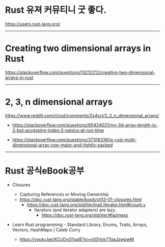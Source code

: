 # Rust 유져 커뮤티니 굿 좋다.

https://users.rust-lang.org/

<hr>

# Creating two dimensional arrays in Rust

https://stackoverflow.com/questions/13212212/creating-two-dimensional-arrays-in-rust

<hr>

# 2, 3, n dimensional arrays  

https://www.reddit.com/r/rust/comments/2s4scj/2_3_n_dimensional_arrays/

- https://stackoverflow.com/questions/60424021/my-3d-array-length-is-2-but-accessing-index-2-panics-at-run-time

- https://stackoverflow.com/questions/37316336/is-rust-multi-dimensional-array-row-major-and-tightly-packed

<hr>

# Rust 공식eBook공부 

- Closures
  - Capturing References or Moving Ownership
  - https://doc.rust-lang.org/stable/book/ch13-01-closures.html
    - https://doc.rust-lang.org/std/iter/trait.Iterator.html#count.v
      - Iterators (and iterator adapters) are lazy. 
        - https://doc.rust-lang.org/std/iter/#laziness

- Learn Rust programming - Standard Library, Enums, Traits, Arrays, Vectors, HashMaps | Caleb Curry
  - https://youtu.be/XCUOvO1sqIE?si=v00Vok77qaJzwpwM
